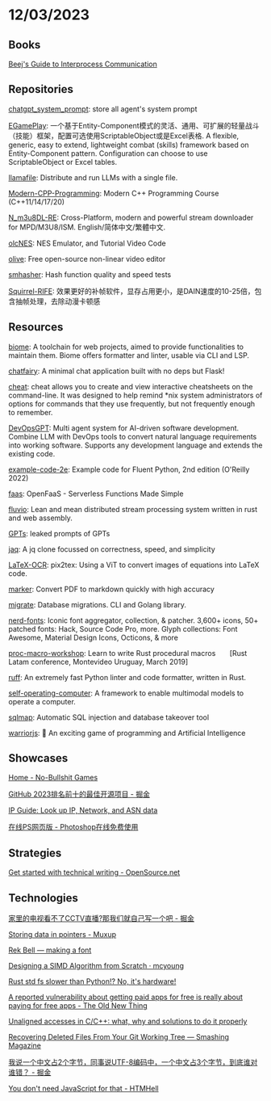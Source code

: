 # 12/03/2023

## Books
[Beej's Guide to Interprocess Communication](https://beej.us/guide/bgipc/html/)

## Repositories
[chatgpt_system_prompt](https://github.com/LouisShark/chatgpt_system_prompt): store all agent's system prompt

[EGamePlay](https://github.com/m969/EGamePlay): 一个基于Entity-Component模式的灵活、通用、可扩展的轻量战斗（技能）框架，配置可选使用ScriptableObject或是Excel表格. A flexible, generic, easy to extend, lightweight combat (skills) framework based on Entity-Component pattern. Configuration can choose to use ScriptableObject or Excel tables.

[llamafile](https://github.com/Mozilla-Ocho/llamafile): Distribute and run LLMs with a single file.

[Modern-CPP-Programming](https://github.com/federico-busato/Modern-CPP-Programming): Modern C++ Programming Course (C++11/14/17/20)

[N_m3u8DL-RE](https://github.com/nilaoda/N_m3u8DL-RE): Cross-Platform, modern and powerful stream downloader for MPD/M3U8/ISM. English/简体中文/繁體中文.

[olcNES](https://github.com/OneLoneCoder/olcNES): NES Emulator, and Tutorial Video Code

[olive](https://github.com/olive-editor/olive): Free open-source non-linear video editor

[smhasher](https://github.com/rurban/smhasher): Hash function quality and speed tests

[Squirrel-RIFE](https://github.com/Justin62628/Squirrel-RIFE): 效果更好的补帧软件，显存占用更小，是DAIN速度的10-25倍，包含抽帧处理，去除动漫卡顿感

## Resources
[biome](https://github.com/biomejs/biome): A toolchain for web projects, aimed to provide functionalities to maintain them. Biome offers formatter and linter, usable via CLI and LSP.

[chatfairy](https://github.com/yuxiaoy1/chatfairy): A minimal chat application built with no deps but Flask!

[cheat](https://github.com/cheat/cheat): cheat allows you to create and view interactive cheatsheets on the command-line. It was designed to help remind *nix system administrators of options for commands that they use frequently, but not frequently enough to remember.

[DevOpsGPT](https://github.com/kuafuai/DevOpsGPT): Multi agent system for AI-driven software development. Combine LLM with DevOps tools to convert natural language requirements into working software. Supports any development language and extends the existing code.

[example-code-2e](https://github.com/fluentpython/example-code-2e): Example code for Fluent Python, 2nd edition (O'Reilly 2022)

[faas](https://github.com/openfaas/faas): OpenFaaS - Serverless Functions Made Simple

[fluvio](https://github.com/infinyon/fluvio): Lean and mean distributed stream processing system written in rust and web assembly.

[GPTs](https://github.com/linexjlin/GPTs): leaked prompts of GPTs

[jaq](https://github.com/01mf02/jaq): A jq clone focussed on correctness, speed, and simplicity

[LaTeX-OCR](https://github.com/lukas-blecher/LaTeX-OCR): pix2tex: Using a ViT to convert images of equations into LaTeX code.

[marker](https://github.com/VikParuchuri/marker): Convert PDF to markdown quickly with high accuracy

[migrate](https://github.com/golang-migrate/migrate): Database migrations. CLI and Golang library.

[nerd-fonts](https://github.com/ryanoasis/nerd-fonts): Iconic font aggregator, collection, & patcher. 3,600+ icons, 50+ patched fonts: Hack, Source Code Pro, more. Glyph collections: Font Awesome, Material Design Icons, Octicons, & more

[proc-macro-workshop](https://github.com/dtolnay/proc-macro-workshop): Learn to write Rust procedural macros  [Rust Latam conference, Montevideo Uruguay, March 2019]

[ruff](https://github.com/astral-sh/ruff): An extremely fast Python linter and code formatter, written in Rust.

[self-operating-computer](https://github.com/OthersideAI/self-operating-computer): A framework to enable multimodal models to operate a computer.

[sqlmap](https://github.com/sqlmapproject/sqlmap): Automatic SQL injection and database takeover tool

[warriorjs](https://github.com/olistic/warriorjs): 🏰 An exciting game of programming and Artificial Intelligence

## Showcases
[Home - No-Bullshit Games](https://nobsgames.stavros.io/)

[GitHub 2023排名前十的最佳开源项目 - 掘金](https://juejin.cn/post/7306036684923093031)

[IP Guide: Look up IP, Network, and ASN data](https://ip.guide/)

[在线PS网页版 - Photoshop在线免费使用](https://zaixianps.net/)

## Strategies
[Get started with technical writing - OpenSource.net](https://opensource.net/get-started-with-technical-writing/)

## Technologies
[家里的电视看不了CCTV直播?那我们就自己写一个吧 - 掘金](https://juejin.cn/post/7304945410392227891)

[Storing data in pointers - Muxup](https://muxup.com/2023q4/storing-data-in-pointers)

[Rek Bell — making a font](https://kokorobot.ca/site/making_a_font.html)

[Designing a SIMD Algorithm from Scratch · mcyoung](https://mcyoung.xyz/2023/11/27/simd-base64/)

[Rust std fs slower than Python!? No, it's hardware!](https://xuanwo.io/2023/04-rust-std-fs-slower-than-python/)

[A reported vulnerability about getting paid apps for free is really about paying for free apps - The Old New Thing](https://devblogs.microsoft.com/oldnewthing/20231128-00/?p=109072)

[Unaligned accesses in C/C++: what, why and solutions to do it properly](https://blog.quarkslab.com/unaligned-accesses-in-cc-what-why-and-solutions-to-do-it-properly.html)

[Recovering Deleted Files From Your Git Working Tree — Smashing Magazine](https://www.smashingmagazine.com/2023/12/recovering-deleted-files-git-working-tree/)

[我说一个中文占2个字节，同事说UTF-8编码中，一个中文占3个字节，到底谁对谁错？ - 掘金](https://juejin.cn/post/7306416802837954560)

[You don't need JavaScript for that - HTMHell](https://www.htmhell.dev/adventcalendar/2023/2/)
